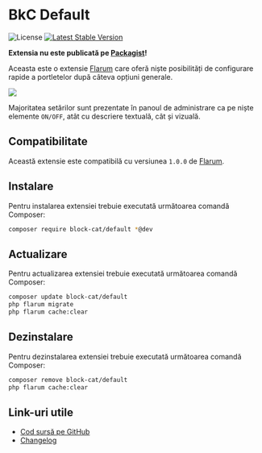 # BkC Default

![License](https://img.shields.io/badge/license-MIT-blue.svg) [![Latest Stable Version](https://img.shields.io/packagist/v/block-cat/default.svg)](https://packagist.org/packages/block-cat/default)

**Extensia nu este publicată pe [Packagist](https://packagist.org/)!**

Aceasta este o extensie [Flarum](https://flarum.org/) care oferă niște posibilități de configurare rapide a portletelor după câteva opțiuni generale.

![](https://i.imgur.com/1Rcls8h.png)

Majoritatea setărilor sunt prezentate în panoul de administrare ca pe niște elemente `ON/OFF`, atât cu descriere textuală, cât și vizuală.

## Compatibilitate

Această extensie este compatibilă cu versiunea `1.0.0` de [Flarum](https://flarum.org/).

## Instalare

Pentru instalarea extensiei trebuie executată următoarea comandă Composer:

```sh
composer require block-cat/default *@dev
```

## Actualizare

Pentru actualizarea extensiei trebuie executată următoarea comandă Composer:

```sh
composer update block-cat/default
php flarum migrate
php flarum cache:clear
```

## Dezinstalare

Pentru dezinstalarea extensiei trebuie executată următoarea comandă Composer:

```sh
composer remove block-cat/default
php flarum cache:clear
```

## Link-uri utile

- [Cod sursă pe GitHub](https://github.com/block-cat/default)
- [Changelog](CHANGELOG.md)
